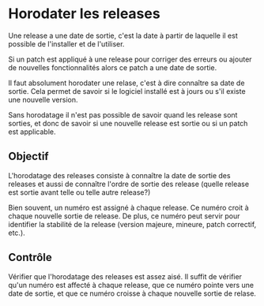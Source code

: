 Horodater les releases
======================

Une release a une date de sortie, c'est la date à partir de laquelle il est possible de l'installer et de l'utiliser.

Si un patch est appliqué à une release pour corriger des erreurs ou ajouter de nouvelles fonctionnalités alors ce patch a une date de sortie.

Il faut absolument horodater une relase, c'est à dire connaître sa date de sortie. Cela permet de savoir si le logiciel installé est à jours ou s'il existe une nouvelle version. 

Sans horodatage il n'est pas possible de savoir quand les release sont sorties, et donc de savoir si une nouvelle release est sortie ou si un patch est applicable.

Objectif
--------

L'horodatage des releases consiste à connaître la date de sortie des releases et aussi de connaître l'ordre de sortie des release (quelle release est sortie avant telle ou telle autre release?)

Bien souvent, un numéro est assigné à chaque release. Ce numéro croit à chaque nouvelle sortie de release. De plus, ce numéro peut servir pour identifier la stabilité de la release (version majeure, mineure, patch correctif, etc.).

Contrôle
--------

Vérifier que l'horodatage des releases est assez aisé. Il suffit de vérifier qu'un numéro est affecté à chaque release, que ce numéro pointe vers une date de sortie, et que ce numéro croisse à chaque nouvelle sortie de relase.